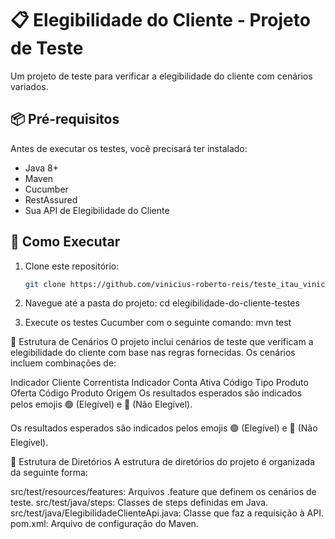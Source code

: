 # 📋 Elegibilidade do Cliente - Projeto de Teste

Um projeto de teste para verificar a elegibilidade do cliente com cenários variados.

## 📦 Pré-requisitos

Antes de executar os testes, você precisará ter instalado:

- Java 8+
- Maven
- Cucumber
- RestAssured
- Sua API de Elegibilidade do Cliente

## 🚀 Como Executar

1. Clone este repositório:

   ```bash
   git clone https://github.com/vinicius-roberto-reis/teste_itau_vinicius.git

2. Navegue até a pasta do projeto:
cd elegibilidade-do-cliente-testes

3. Execute os testes Cucumber com o seguinte comando:
mvn test



🧪 Estrutura de Cenários
O projeto inclui cenários de teste que verificam a elegibilidade do cliente com base nas regras fornecidas. Os cenários incluem combinações de:

Indicador Cliente Correntista
Indicador Conta Ativa
Código Tipo Produto Oferta
Código Produto Origem
Os resultados esperados são indicados pelos emojis 🟢 (Elegível) e 🔴 (Não Elegível).

Os resultados esperados são indicados pelos emojis 🟢 (Elegível) e 🔴 (Não Elegível).

📂 Estrutura de Diretórios
A estrutura de diretórios do projeto é organizada da seguinte forma:

src/test/resources/features: Arquivos .feature que definem os cenários de teste.
src/test/java/steps: Classes de steps definidas em Java.
src/test/java/ElegibilidadeClienteApi.java: Classe que faz a requisição à API.
pom.xml: Arquivo de configuração do Maven.
